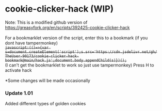 # cookie-clicker-hack (WIP)
Note: This is a modified github version of https://greasyfork.org/en/scripts/392425-cookie-clicker-hack<br>
<br>
For a bookmarklet version of the script, enter this to a bookmark (if you dont have tampermonkey)<br>
~~`javascript:(()=>{var s=document.createElement('script');s.src='https://cdn.jsdelivr.net/gh/TheUser-90173/cookie-clicker-hack-bookmark@main/hack.js';document.body.appendChild(s)})();`<br>~~ (I can't get the bookmarklet to work so just use tampermonkey)
Press H to activate hack<br>
<br>
*Some changes will be made occasionally

### Update 1.01
Added different types of golden cookies

